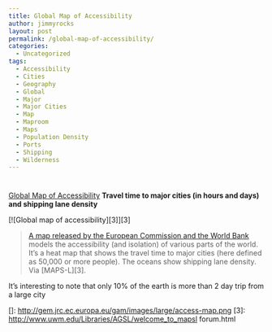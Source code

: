 ```yaml
---
title: Global Map of Accessibility
author: jimmyrocks
layout: post
permalink: /global-map-of-accessibility/
categories:
  - Uncategorized
tags:
  - Accessibility
  - Cities
  - Geography
  - Global
  - Major
  - Major Cities
  - Map
  - Maproom
  - Maps
  - Population Density
  - Ports
  - Shipping
  - Wilderness
---
```

# 

[Global Map of Accessibility][1] 
**Travel time to major cities (in hours and days) and shipping lane density**

[![Global map of accessibility][3]][3]

> [A map released by the European Commission and the World Bank][1] models the accessibility (and isolation) of various parts of the world. It’s a heat map that shows the travel time to major cities (here defined as 50,000 or more people). The oceans show shipping lane density. Via [MAPS-L][3].

It’s interesting to note that only 10% of the earth is more than 2 day trip from a large city

 [1]: http://gem.jrc.ec.europa.eu/gam/index.htm
 []: http://gem.jrc.ec.europa.eu/gam/images/large/access-map.png
 [3]: http://www.uwm.edu/Libraries/AGSL/welcome_to_mapsl forum.html